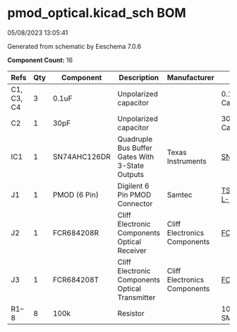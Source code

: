 # pmod_optical.kicad_sch BOM

05/08/2023 13:05:41

Generated from schematic by Eeschema 7.0.6

**Component Count:** 16

| Refs | Qty | Component | Description | Manufacturer | MPN | Notes |
| ----- | --- | ---- | ----------- | ---- | ---- | ---- |
| C1, C3, C4 | 3 | 0.1uF | Unpolarized capacitor |  | 0.1uF 0805 SMD Capacitor |  |
| C2 | 1 | 30pF | Unpolarized capacitor |  | 30pf 0805 SMD Capacitor |  |
| IC1 | 1 | SN74AHC126DR | Quadruple Bus Buffer Gates With 3-State Outputs | Texas Instruments | [SN74AHC126DR](https://www.ti.com/lit/gpn/SN74AHC126) | SOIC SMD SN74AHC126DR |
| J1 | 1 | PMOD (6 Pin) | Digilent 6 Pin PMOD Connector | Samtec | [TSW-106-08-L-S-RA](https://suddendocs.samtec.com/catalog_english/tsw_th.pdf)) | 1x6 0.1 Inch pitch right angle pin header |
| J2 | 1 | FCR684208R | Cliff Electronic Components Optical Receiver | Cliff Electronics Components | [FCR684208R](https://www.cliffuk.co.uk/products/optical/FCR684208R.pdf) |  |
| J3 | 1 | FCR684208T | Cliff Electronic Components Optical Transmitter | Cliff Electronics Components | [FCR684208T](https://www.cliffuk.co.uk/products/optical/FCR684208T.pdf) |  |
| R1–8 | 8 | 100k | Resistor |  | 100k ohm 0805 SMD Resistor |  |

